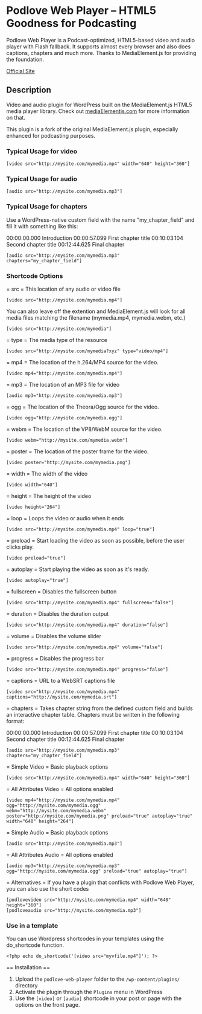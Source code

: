 # Podlove Web Player – HTML5 Goodness for Podcasting

Podlove Web Player is a Podcast-optimized, HTML5-based video and audio player with Flash fallback. It supports almost every browser and also does captions, chapters and much more. Thanks to MediaElement.js for providing the foundation.

[Official Site](http://podlove.org/podlove-web-player/)

## Description

Video and audio plugin for WordPress built on the MediaElement.js HTML5 media player library.
Check out <a href="http://mediaelementjs.com/">mediaElementjs.com</a> for more information on that.

This plugin is a fork of the original MediaElement.js plugin, especially enhanced for podcasting purposes.

### Typical Usage for video

	[video src="http://mysite.com/mymedia.mp4" width="640" height="360"]
	
### Typical Usage for audio

	[audio src="http://mysite.com/mymedia.mp3"]	

### Typical Usage for chapters

Use a WordPress-native custom field with the name "my_chapter_field" and fill it with something like this:

00:00:00.000 Introduction
00:00:57.099 First chapter title
00:10:03.104 Second chapter title
00:12:44.625 Final chapter
    
    [audio src="http://mysite.com/mymedia.mp3" chapters="my_chapter_field"]

###  Shortcode Options

= src =
This location of any audio or video file
    
    [video src="http://mysite.com/mymedia.mp4"]
    
You can also leave off the extention and MediaElement.js will look for all media files matching the filename (mymedia.mp4, mymedia.webm, etc.)  

	[video src="http://mysite.com/mymedia"]
    
= type =
The media type of the resource
    
    [video src="http://mysite.com/mymedia?xyz" type="video/mp4"]    

= mp4 =
The location of the h.264/MP4 source for the video.
    
    [video mp4="http://mysite.com/mymedia.mp4"]
    
= mp3 =
The location of an MP3 file for video
    
    [audio mp3="http://mysite.com/mymedia.mp3"]    

= ogg =
The location of the Theora/Ogg source for the video.

    [video ogg="http://mysite.com/mymedia.ogg"]

= webm =
The location of the VP8/WebM source for the video.

    [video webm="http://mysite.com/mymedia.webm"]

= poster =
The location of the poster frame for the video.

    [video poster="http://mysite.com/mymedia.png"]

= width =
The width of the video

    [video width="640"]

= height =
The height of the video

    [video height="264"]
    
= loop =
Loops the video or audio when it ends
    
    [video src="http://mysite.com/mymedia.mp4" loop="true"]    

= preload =
Start loading the video as soon as possible, before the user clicks play.

    [video preload="true"]

= autoplay =
Start playing the video as soon as it's ready.

    [video autoplay="true"]

= fullscreen =
Disables the fullscreen button
    
    [video src="http://mysite.com/mymedia.mp4" fullscreen="false"]
    
= duration =
Disables the duration output
    
    [video src="http://mysite.com/mymedia.mp4" duration="false"]   
    
= volume =
Disables the volume slider
    
    [video src="http://mysite.com/mymedia.mp4" volume="false"]    
    
= progress =
Disables the progress bar
    
    [video src="http://mysite.com/mymedia.mp4" progress="false"] 
    
= captions =
URL to a WebSRT captions file
    
    [video src="http://mysite.com/mymedia.mp4" captions="http://mysite.com/mymedia.srt"]  

= chapters =
Takes chapter string from the defined custom field and builds an interactive chapter table.
Chapters must be written in the following format:

00:00:00.000 Introduction
00:00:57.099 First chapter title
00:10:03.104 Second chapter title
00:12:44.625 Final chapter
    
    [audio src="http://mysite.com/mymedia.mp3" chapters="my_chapter_field"]                

= Simple Video =
Basic playback options

    [video src="http://mysite.com/mymedia.mp4" width="640" height="360"]

= All Attributes Video =
All options enabled

    [video mp4="http://mysite.com/mymedia.mp4" ogg="http://mysite.com/mymedia.ogg" webm="http://mysite.com/mymedia.webm" poster="http://mysite.com/mymedia.png" preload="true" autoplay="true" width="640" height="264"]

= Simple Audio =
Basic playback options

    [audio src="http://mysite.com/mymedia.mp3"]

= All Attributes Audio =
All options enabled

    [audio mp3="http://mysite.com/mymedia.mp3" ogg="http://mysite.com/mymedia.ogg" preload="true" autoplay="true"]

= Alternatives =
If you have a plugin that conflicts with Podlove Web Player, you can also use the short codes 
    
    [podlovevideo src="http://mysite.com/mymedia.mp4" width="640" height="360"]
    [podloveaudio src="http://mysite.com/mymedia.mp3"] 


###  Use in a template
You can use Wordpress shortcodes in your templates using the do_shortcode function.

	<?php echo do_shortcode('[video src="myvfile.mp4"]'); ?>


== Installation ==

1. Upload the `podlove-web-player` folder to the `/wp-content/plugins/` directory
2. Activate the plugin through the `Plugins` menu in WordPress
3. Use the `[video]` or `[audio]` shortcode in your post or page with the options on the front page.